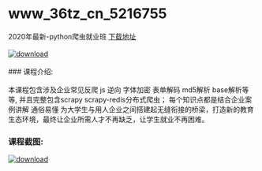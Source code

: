 # www_36tz_cn_5216755
2020年最新-python爬虫就业班
[下载地址](http://www.36tz.cn/article/5216755 "下载地址")
<br/></br>[![download](http://36tz.cn/muke_img/2020_12_2-20-300x171.png "下载地址")](http://www.36tz.cn/article/5216755 "下载地址")
<br/></br>### 课程介绍:<br/></br>本课程包含涉及企业常见反爬 js 逆向 字体加密 表单解码 md5解析 base解析等等, 并且完整包含scrapy scrapy-redis分布式爬虫；
每个知识点都是结合企业案例讲解 通俗易懂 为大学生与用人企业之间搭建起无缝衔接的桥梁，打造新的教育生态环境，最终让企业所需人才不再缺乏，让学生就业不再困难。

### 课程截图:
[![download](http://36tz.cn/muke_img/2020_12_1-21.png "下载地址")](http://www.36tz.cn/article/5216755 "下载地址")

